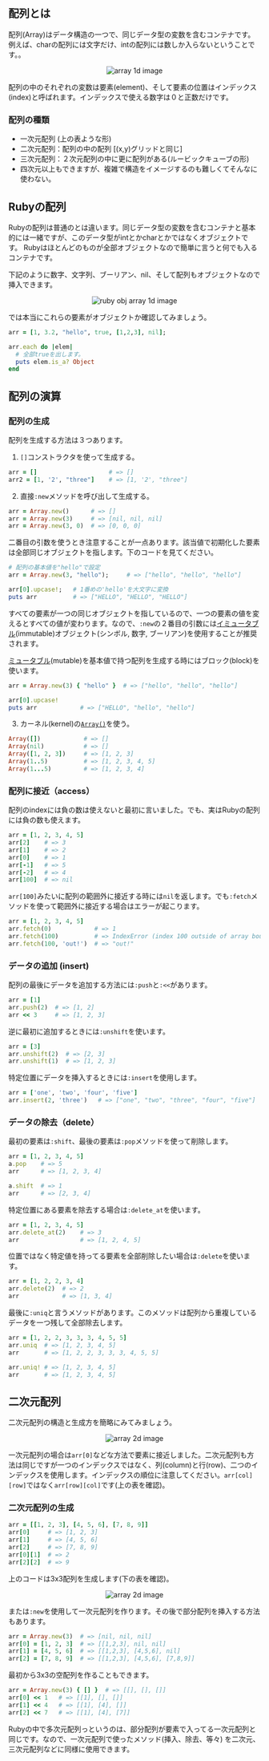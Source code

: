 ## 配列とは

配列(Array)はデータ構造の一つで、同じデータ型の変数を含むコンテナです。例えば、charの配列には文字だけ、intの配列には数しか入らないということです。。

<div style="text-align: center;">
  <img src="assets/data-structure/array/array1d-1.png" alt="array 1d image">
</div>

配列の中のそれぞれの変数は要素(element)、そして要素の位置はインデックス(index)と呼ばれます。インデックスで使える数字は０と正数だけです。

### 配列の種類
- 一次元配列 (上の表ような形)
- 二次元配列：配列の中の配列 [(x,y)グリッドと同じ]
- 三次元配列：２次元配列の中に更に配列がある(ルービックキューブの形)
- 四次元以上もできますが、複雑で構造をイメージするのも難しくてそんなに使わない。

## Rubyの配列
Rubyの配列は普通のとは違います。同じデータ型の変数を含むコンテナと基本的には一緒ですが、このデータ型がintとかcharとかではなくオブジェクトです。
Rubyはほとんどのものが全部オブジェクトなので簡単に言うと何でも入るコンテナです。

下記のように数字、文字列、ブーリアン、nil、そして配列もオブジェクトなので挿入できます。
<div style="text-align: center;">
  <img src="assets/data-structure/array/array1d-2.png" alt="ruby obj array 1d image">
</div>

では本当にこれらの要素がオブジェクトか確認してみましょう。
```rb
arr = [1, 3.2, "hello", true, [1,2,3], nil];

arr.each do |elem|
  # 全部trueを出します。
  puts elem.is_a? Object
end
```

##  配列の演算

### 配列の生成

配列を生成する方法は３つあります。

1. `[]`コンストラクタを使って生成する。

```rb
arr = []                    # => []
arr2 = [1, '2', "three"]    # => [1, '2', "three"]
```

2. 直接`:new`メソッドを呼び出して生成する。 
```rb
arr = Array.new()      # => []
arr = Array.new(3)     # => [nil, nil, nil]
arr = Array.new(3, 0)  # => [0, 0, 0]
```

二番目の引数を使うとき注意することが一点あります。該当値で初期化した要素は全部同じオブジェクトを指します。下のコードを見てください。

```rb
# 配列の基本値を"hello"で設定
arr = Array.new(3, "hello");     # => ["hello", "hello", "hello"]

arr[0].upcase!;   # 1番めの'hello'を大文字に変換
puts arr          # => ["HELLO", "HELLO", "HELLO"] 
```

すべての要素が一つの同じオブジェクトを指しているので、一つの要素の値を変えるとすべての値が変わります。なので、`:new`の２番目の引数には[イミュータブル](https://ja.wikipedia.org/wiki/イミュータブル)(immutable)オブジェクト(シンボル, 数字, ブーリアン)を使用することが推奨されます。

[ミュータブル](https://developer.mozilla.org/ja/docs/Glossary/Mutable)(mutable)を基本値で持つ配列を生成する時にはブロック(block)を使います。
```rb
arr = Array.new(3) { "hello" }  # => ["hello", "hello", "hello"]

arr[0].upcase!
puts arr            # => ["HELLO", "hello", "hello"]
```

3. カーネル(kernel)の[`Array()`](https://ruby-doc.org/core-2.7.0/Kernel.html#method-i-Array)を使う。
```rb
Array([])            # => []
Array(nil)           # => []
Array([1, 2, 3])     # => [1, 2, 3]
Array(1..5)          # => [1, 2, 3, 4, 5]
Array(1...5)         # => [1, 2, 3, 4]
```

### 配列に接近（access）

配列のindexには負の数は使えないと最初に言いました。でも、実はRubyの配列には負の数も使えます。
```rb
arr = [1, 2, 3, 4, 5]
arr[2]    # => 3
arr[1]    # => 2
arr[0]    # => 1
arr[-1]   # => 5
arr[-2]   # => 4
arr[100]  # => nil
```

`arr[100]`みたいに配列の範囲外に接近する時には`nil`を返します。でも`:fetch`メソッドを使って範囲外に接近する場合はエラーが起こります。

```rb
arr = [1, 2, 3, 4, 5]
arr.fetch(0)            # => 1
arr.fetch(100)          # => IndexError (index 100 outside of array bounds: -5...5)
arr.fetch(100, 'out!')  # => "out!"
```

### データの追加 (insert)

配列の最後にデータを追加する方法には`:push`と`:<<`があります。

```rb
arr = [1]
arr.push(2)  # => [1, 2]
arr << 3     # => [1, 2, 3]
```

逆に最初に追加するときには`:unshift`を使います。
```rb
arr = [3]
arr.unshift(2)  # => [2, 3]
arr.unshift(1)  # => [1, 2, 3]
``` 

特定位置にデータを挿入するときには`:insert`を使用します。
```rb
arr = ['one', 'two', 'four', 'five']
arr.insert(2, 'three')   # => ["one", "two", "three", "four", "five"]
```

### データの除去（delete）

最初の要素は`:shift`、最後の要素は`:pop`メソッドを使って削除します。

```rb
arr = [1, 2, 3, 4, 5]
a.pop    # => 5
arr      # => [1, 2, 3, 4]

a.shift  # => 1
arr      # => [2, 3, 4]
```

特定位置にある要素を除去する場合は`:delete_at`を使います。
```rb
arr = [1, 2, 3, 4, 5]
arr.delete_at(2)    # => 3
arr                 # => [1, 2, 4, 5]
```

位置ではなく特定値を持ってる要素を全部削除したい場合は`:delete`を使います。
```rb
arr = [1, 2, 2, 3, 4]
arr.delete(2)  # => 2
arr            # => [1, 3, 4]
```

最後に`:uniq`と言うメソッドがあります。このメソッドは配列から重複しているデータを一つ残して全部除去します。
```rb
arr = [1, 2, 2, 3, 3, 3, 4, 5, 5]
arr.uniq  # => [1, 2, 3, 4, 5]
arr       # => [1, 2, 2, 3, 3, 3, 4, 5, 5]

arr.uniq! # => [1, 2, 3, 4, 5]
arr       # => [1, 2, 3, 4, 5] 
```

## 二次元配列
二次元配列の構造と生成方を簡略にみてみましょう。

<div style="text-align: center;">
  <img src="assets/data-structure/array/array2d-1.png" alt="array 2d image">
</div>

一次元配列の場合は`arr[0]`などな方法で要素に接近しました。二次元配列も方法は同じですが一つのインデックスではなく、列(column)と行(row)、二つのインデックスを使用します。インデックスの順位に注意してください。`arr[col][row]`ではなく`arr[row][col]`です(上の表を確認)。

### 二次元配列の生成

```rb
arr = [[1, 2, 3], [4, 5, 6], [7, 8, 9]]
arr[0]     # => [1, 2, 3]
arr[1]     # => [4, 5, 6]
arr[2]     # => [7, 8, 9]
arr[0][1]  # => 2
arr[2][2]  # => 9
```

上のコードは3x3配列を生成します(下の表を確認)。

<div style="text-align: center;">
  <img src="assets/data-structure/array/array2d-2.png" alt="array 2d image">
</div>

または`:new`を使用して一次元配列を作ります。その後で部分配列を挿入する方法もあります。
```rb
arr = Array.new(3)  # => [nil, nil, nil]
arr[0] = [1, 2, 3]  # => [[1,2,3], nil, nil]
arr[1] = [4, 5, 6]  # => [[1,2,3], [4,5,6], nil]
arr[2] = [7, 8, 9]  # => [[1,2,3], [4,5,6], [7,8,9]]
```

最初から3x3の空配列を作ることもできます。
```rb
arr = Array.new(3) { [] }  # => [[], [], []]
arr[0] << 1   # => [[1], [], []]
arr[1] << 4   # => [[1], [4], []]
arr[2] << 7   # => [[1], [4], [7]]
```

Rubyの中で多次元配列っというのは、部分配列が要素で入ってる一次元配列と同じです。なので、一次元配列で使ったメソッド(挿入、除去、等々) を二次元、三次元配列などに同様に使用できます。
